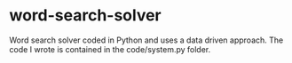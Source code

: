 # word-search-solver
Word search solver coded in Python and uses a data driven approach. The code I wrote is contained in the code/system.py folder.
